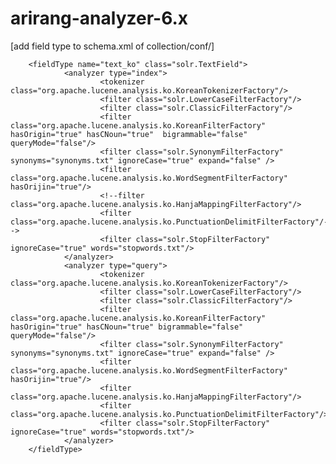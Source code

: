 # arirang-analyzer-6.x


[add field type to schema.xml of collection/conf/]

        <fieldType name="text_ko" class="solr.TextField">
                <analyzer type="index">
                        <tokenizer class="org.apache.lucene.analysis.ko.KoreanTokenizerFactory"/>
                        <filter class="solr.LowerCaseFilterFactory"/>
                        <filter class="solr.ClassicFilterFactory"/>
                        <filter class="org.apache.lucene.analysis.ko.KoreanFilterFactory" hasOrigin="true" hasCNoun="true"  bigrammable="false" queryMode="false"/>
                        <filter class="solr.SynonymFilterFactory" synonyms="synonyms.txt" ignoreCase="true" expand="false" />
                        <filter class="org.apache.lucene.analysis.ko.WordSegmentFilterFactory" hasOrijin="true"/>
                        <!--filter class="org.apache.lucene.analysis.ko.HanjaMappingFilterFactory"/>
                        <filter class="org.apache.lucene.analysis.ko.PunctuationDelimitFilterFactory"/-->
                        <filter class="solr.StopFilterFactory" ignoreCase="true" words="stopwords.txt"/>
                </analyzer>
                <analyzer type="query">
                        <tokenizer class="org.apache.lucene.analysis.ko.KoreanTokenizerFactory"/>
                        <filter class="solr.LowerCaseFilterFactory"/>
                        <filter class="solr.ClassicFilterFactory"/>
                        <filter class="org.apache.lucene.analysis.ko.KoreanFilterFactory" hasOrigin="true" hasCNoun="true" bigrammable="false" queryMode="false"/>
                        <filter class="solr.SynonymFilterFactory" synonyms="synonyms.txt" ignoreCase="true" expand="false" />
                        <filter class="org.apache.lucene.analysis.ko.WordSegmentFilterFactory" hasOrijin="true"/>
                        <filter class="org.apache.lucene.analysis.ko.HanjaMappingFilterFactory"/>
                        <filter class="org.apache.lucene.analysis.ko.PunctuationDelimitFilterFactory"/>
                        <filter class="solr.StopFilterFactory" ignoreCase="true" words="stopwords.txt"/>
                </analyzer>
        </fieldType>
